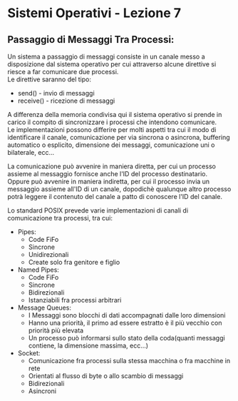<script type="text/javascript"
  src="https://cdnjs.cloudflare.com/ajax/libs/mathjax/2.7.0/MathJax.js?config=TeX-AMS_CHTML">
</script>
<script type="text/x-mathjax-config">
  MathJax.Hub.Config({
    tex2jax: {
      inlineMath: [['$','$'], ['\\(','\\)']],
      processEscapes: true},
      jax: ["input/TeX","input/MathML","input/AsciiMath","output/CommonHTML"],
      extensions: ["tex2jax.js","mml2jax.js","asciimath2jax.js","MathMenu.js","MathZoom.js","AssistiveMML.js", "[Contrib]/a11y/accessibility-menu.js"],
      TeX: {
      extensions: ["AMSmath.js","AMSsymbols.js","noErrors.js","noUndefined.js"],
      equationNumbers: {
      autoNumber: "AMS"
      }
    }
  });
</script>

# Sistemi Operativi - Lezione 7  

## Passaggio di Messaggi Tra Processi:

Un sistema a passaggio di messaggi consiste in un canale messo a disposizione dal sistema operativo per cui attraverso alcune direttive si riesce a far comunicare due processi.  
Le direttive saranno del tipo:    
- send() - invio di messaggi
- receive() - ricezione di messaggi

A differenza della memoria condivisa qui il sistema operativo si prende in carico il compito di sincronizzare i processi che intendono comunicare.  
Le implementazioni possono differire per molti aspetti tra cui il modo di identificare il canale, comunicazione per via sincrona o asincrona, buffering automatico o esplicito, dimensione dei messaggi, comunicazione uni o bilaterale, ecc...  

La comunicazione può avvenire in maniera diretta, per cui un processo assieme al messaggio fornisce anche l'ID del processo destinatario.  
Oppure può avvenire in maniera indiretta, per cui il processo invia un messaggio assieme all'ID di un canale, dopodichè qualunque altro processo potrà leggere il contenuto del canale a patto di conoscere l'ID del canale.  

Lo standard POSIX prevede varie implementazioni di canali di comunicazione tra processi, tra cui:  
- Pipes:
  - Code FiFo
  - Sincrone
  - Unidirezionali
  - Create solo fra genitore e figlio
- Named Pipes:
  - Code FiFo
  - Sincrone
  - Bidirezionali
  - Istanziabili fra processi arbitrari
- Message Queues:
  - I Messaggi sono blocchi di dati accompagnati dalle loro dimensioni
  - Hanno una priorità, il primo ad essere estratto è il più vecchio con priorità più elevata
  - Un processo può informarsi sullo stato della coda(quanti messaggi contiene, la dimensione massima, ecc...)
- Socket:
  - Comunicazione fra processi sulla stessa macchina o fra macchine in rete
  - Orientati al flusso di byte o allo scambio di messaggi
  - Bidirezionali
  - Asincroni
